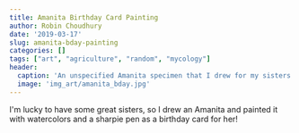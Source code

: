 ```yaml
---
title: Amanita Birthday Card Painting
author: Robin Choudhury
date: '2019-03-17'
slug: amanita-bday-painting
categories: []
tags: ["art", "agriculture", "random", "mycology"]
header:
  caption: 'An unspecified Amanita specimen that I drew for my sisters birthday card.'
  image: 'img_art/amanita_bday.jpg'
---
```


I'm lucky to have some great sisters, so I drew an Amanita and painted it with watercolors and a sharpie pen as a birthday card for her!